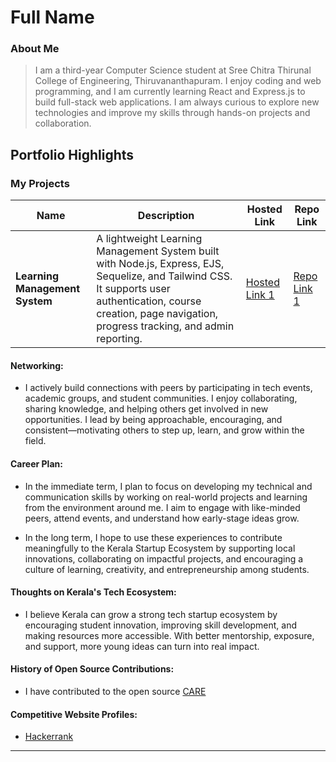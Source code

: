 # Full Name

### About Me

> I am a third-year Computer Science student at Sree Chitra Thirunal College of Engineering, Thiruvananthapuram. I enjoy coding and web programming, and I am currently learning React and Express.js to build full-stack web applications. I am always curious to explore new technologies and improve my skills through hands-on projects and collaboration.

## Portfolio Highlights

### My Projects

| Name                           | Description                                                                                                                                                                                                        | Hosted Link                                                            | Repo Link                                                                     |
| ------------------------------ | ------------------------------------------------------------------------------------------------------------------------------------------------------------------------------------------------------------------ | ---------------------------------------------------------------------- | ----------------------------------------------------------------------------- |
| **Learning Management System** | A lightweight Learning Management System built with Node.js, Express, EJS, Sequelize, and Tailwind CSS. It supports user authentication, course creation, page navigation, progress tracking, and admin reporting. | [Hosted Link 1](https://learning-management-system-4hlt.onrender.com/) | [Repo Link 1](https://github.com/Akhileswaran-K-R/Learning-Management-System) |

#### Networking:

- I actively build connections with peers by participating in tech events, academic groups, and student communities. I enjoy collaborating, sharing knowledge, and helping others get involved in new opportunities. I lead by being approachable, encouraging, and consistent—motivating others to step up, learn, and grow within the field.

#### Career Plan:

- In the immediate term, I plan to focus on developing my technical and communication skills by working on real-world projects and learning from the environment around me. I aim to engage with like-minded peers, attend events, and understand how early-stage ideas grow.

- In the long term, I hope to use these experiences to contribute meaningfully to the Kerala Startup Ecosystem by supporting local innovations, collaborating on impactful projects, and encouraging a culture of learning, creativity, and entrepreneurship among students.

#### Thoughts on Kerala's Tech Ecosystem:

- I believe Kerala can grow a strong tech startup ecosystem by encouraging student innovation, improving skill development, and making resources more accessible. With better mentorship, exposure, and support, more young ideas can turn into real impact.

#### History of Open Source Contributions:

- I have contributed to the open source [CARE](https://github.com/ohcnetwork/care_fe)

#### Competitive Website Profiles:

- [Hackerrank](https://www.hackerrank.com/profile/akhilarathi956)

---
